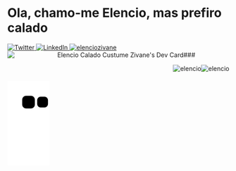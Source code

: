 ##
<h1 align="left"> Ola, chamo-me Elencio, mas prefiro calado</h1>
<div>
<div align="left">
  <a href="##">
    <img
      src="https://img.shields.io/twitter/follow/omBratteng?label=Twitter&logo=twitter&style=flat-square&color=1da1f2&logoColor=ffffff"
      alt="Twitter"
    />
  </a>
  <a href="https://linkedin.com/in/elencio-calado-zivane">
    <img
      src="https://img.shields.io/static/v1?logo=linkedin&style=flat-square&color=0072b1&label=LinkedIn&message=%E2%98%86"
      alt="LinkedIn"
    />
  </a>
  <a rel="me" href="https://discord.gg/elenciozivane">
    <img
       src="https://raw.githubusercontent.com/rahuldkjain/github-profile-readme-generator/master/src/images/icons/Social/discord.svg" alt="elenciozivane" height="30" width="40"
    />
  </a>

<a  align="right" href="https://app.daily.dev/elencio">
 <img  
      align="left" src="https://api.daily.dev/devcards/b29609e0ec444d339e8c175f14b3fc52.png?r=gtb" width="400" alt="Elencio Calado Custume Zivane's Dev      Card"
      />
 </a>
</div>

  <div>
   ###
  <p><img align="right" src="https://github-readme-stats.vercel.app/api/top-langs?username=elencio&show_icons=true&locale=en&layout=compact"     alt="elencio" /></p>

<p>&nbsp;<img align="right" src="https://github-readme-stats.vercel.app/api?username=elencio&show_icons=true&locale=en" alt="elencio" /></p>




####  
  </div>

</div>


<div>

![Snake animation](https://github.com/elencio/elencio/blob/output/github-contribution-grid-snake.svg)

</div>


 
 


